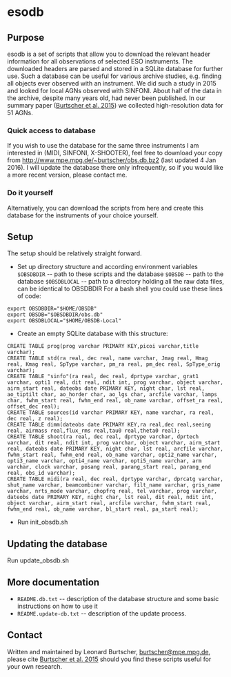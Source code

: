# esodb

## Purpose
esodb is a set of scripts that allow you to download the relevant header information for all observations of selected ESO instruments. The downloaded headers are parsed and stored in a SQLite database for further use. Such a database can be useful for various archive studies, e.g. finding all objects ever observed with an instrument. We did such a study in 2015 and looked for local AGNs observed with SINFONI. About half of the data in the archive, despite many years old, had never been published. In our summary paper ([Burtscher et al. 2015](http://adsabs.harvard.edu/abs/2015A%26A...578A..47B)) we collected high-resolution data for 51 AGNs.

### Quick access to database
If you wish to use the database for the same three instruments I am interested in (MIDI, SINFONI, X-SHOOTER), feel free to download your copy from http://www.mpe.mpg.de/~burtscher/obs.db.bz2 (last updated 4 Jan 2016). I will update the database there only infrequently, so if you would like a more recent version, please contact me.

### Do it yourself
Alternatively, you can download the scripts from here and create this database for the instruments of your choice yourself.

## Setup
The setup should be relatively straight forward.

* Set up directory structure and according environment variables
`$OBSDBDIR` -- path to these scripts and the database
`$OBSDB` -- path to the database
`$OBSDBLOCAL` -- path to a directory holding all the raw data files, can be identical to OBSDBDIR
For a bash shell you could use these lines of code:
```
export OBSDBDIR="$HOME/OBSDB"
export OBSDB="$OBSDBDIR/obs.db"
export OBSDBLOCAL="$HOME/OBSDB-Local"
```

* Create an empty SQLite database with this structure:
```
CREATE TABLE prog(prog varchar PRIMARY KEY,picoi varchar,title varchar);
CREATE TABLE std(ra real, dec real, name varchar, Jmag real, Hmag real, Kmag real, SpType varchar, pm_ra real, pm_dec real, SpType_orig varchar);
CREATE TABLE "sinfo"(ra real, dec real, dprtype varchar, grat1 varchar, opti1 real, dit real, ndit int, prog varchar, object varchar, airm_start real, dateobs date PRIMARY KEY, night char, lst real, ao_tiptilt char, ao_horder char, ao_lgs char, arcfile varchar, lamps char, fwhm_start real, fwhm_end real, ob_name varchar, offset_ra real, offset_dec real);
CREATE TABLE sources(id varchar PRIMARY KEY, name varchar, ra real, dec real, z real);
CREATE TABLE dimm(dateobs date PRIMARY KEY,ra real,dec real,seeing real, airmass real,flux_rms real,tau0 real,theta0 real);
CREATE TABLE shoot(ra real, dec real, dprtype varchar, dprtech varchar, dit real, ndit int, prog varchar, object varchar, airm_start real, dateobs date PRIMARY KEY, night char, lst real, arcfile varchar, fwhm_start real, fwhm_end real, ob_name varchar, opti2_name varchar, opti3_name varchar, opti4_name varchar, opti5_name varchar, arm varchar, clock varchar, posang real, parang_start real, parang_end real, obs_id varchar);
CREATE TABLE midi(ra real, dec real, dprtype varchar, dprcatg varchar, shut_name varchar, beamcombiner varchar, filt_name varchar, gris_name varchar, nrts_mode varchar, chopfrq real, tel varchar, prog varchar, dateobs date PRIMARY KEY, night char, lst real, dit real, ndit int, object varchar, airm_start real, arcfile varchar, fwhm_start real, fwhm_end real, ob_name varchar, bl_start real, pa_start real);
```

* Run init_obsdb.sh


## Updating the database
Run update_obsdb.sh


## More documentation
* `README.db.txt` -- description of the database structure and some basic instructions on how to use it
* `README.update-db.txt` -- description of the update process.


## Contact
Written and maintained by Leonard Burtscher, burtscher@mpe.mpg.de, please cite [Burtscher et al. 2015](http://adsabs.harvard.edu/abs/2015A%26A...578A..47B) should you find these scripts useful for your own research.
